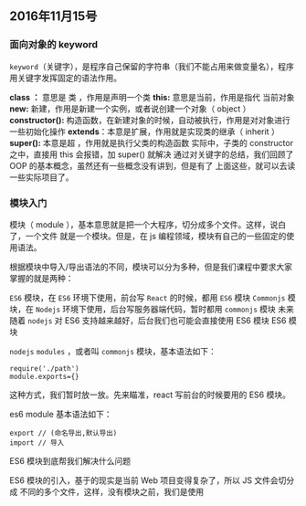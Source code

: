 ## 2016年11月15号

### 面向对象的 keyword

`keyword`（关键字），是程序自己保留的字符串（我们不能占用来做变量名），程序 用关键字发挥固定的语法作用。

**class ：** 意思是 类 ，作用是声明一个类
**this:** 意思是当前，作用是指代 当前对象
**new:** 新建，作用是新建一个实例，或者说创建一个对象（ object ）
**constructor():** 构造函数，在新建对象的时候，自动被执行，作用是对对象进行 一些初始化操作
**extends**：本意是扩展，作用就是实现类的继承（ inherit ）
**super():** 本意是超 ，作用就是执行父类的构造函数 实际中，子类的 constructor 之中，直接用 this 会报错，加 super() 就解决
通过对关键字的总结，我们回顾了 OOP 的基本概念，虽然还有一些概念没有讲到，但是有了 上面这些，就可以去读一些实际项目了。

### 模块入门

模块（ module ），基本意思就是把一个大程序，切分成多个文件。这样，说白了，一个文件 就是一个模块。但是，在 js 编程领域，模块有自己的一些固定的使用语法。

根据模块中导入/导出语法的不同，模块可以分为多种，但是我们课程中要求大家掌握的就是两种：

`ES6` 模块，在 `ES6` 环境下使用，前台写 `React` 的时候，都用 `ES6` 模块
`Commonjs` 模块，在 `Nodejs` 环境下使用，后台写服务器端代码，暂时都用 `commonjs` 模块 未来随着 `nodejs` 对 ES6 支持越来越好，后台我们也可能会直接使用 ES6 模块
ES6 模块

`nodejs` `modules` ，或者叫 `commonjs` 模块，基本语法如下：
```
require('./path')
module.exports={}
```
这种方式，我们暂时放一放。先来瞄准，react 写前台的时候要用的 ES6 模块。

es6 module 基本语法如下：
```
export // (命名导出,默认导出)
import // 导入
```
ES6 模块到底帮我们解决什么问题

ES6 模块的引入，基于的现实是当前 Web 项目变得复杂了，所以 JS 文件会切分成 不同的多个文件，这样，没有模块之前，我们是使用 <script> 标签来导入多个 js 文件，但是，如果一个 html 文件中有几十个 script 标签来加载 js 文件，那么造成 的问题就是：

会发出多个 http 请求，影响页面加载速度
各个 JS 文件之间的依赖关系混乱，给项目管理带来了困难
于是 ES6 模块就是我们的救星。

模块默认隔离所有内容

比如我们有这样的程序
```
class Person {
  sayHello(){
    console.log('hello');
  }
}
let i = 1;

let peter = new Person;
peter.sayHello();
console.log(i);
```
是这样，一个文件中我们定义一个变量（或者一个类，函数），那么它的作用范围一般 就是在整个文件内可以用了，这样的好处是使用方便，但是，当程序写大之后，变量名 冲突就会带来调试困难。针对这个问题，ES6 模块的默认行为是隔离，一个变量一旦 移动到模块中，那么即使我们导入模块文件，那么默认情况下，这个变量也不能在模块之外 的位置被访问到。

既然模块中的变量，默认是隔离的，那么就需要我们明文的去进行变量的导出了导入。有两种 形式：

如果只需要导出一个变量，那就用 export default Person; 配合 import Person from './Person' ，这种叫做默认导出
如果有多个变量要导出，那就 export { Person，i};，配合 import { Person, i} from ./Person ，这种形式叫做命名导出
理解了导入导出方式，也就掌握了 ES6 模块。

安装第三方模块

实际项目中，我们还需要安装大量的第三方模块，一般都是从 npmjs.com 上下载。

安装，就是要在一个 nodejs 项目中（首先保证项目中有 package.json） 文件

npm install --save react       //工具类的(开发时用的)用  --save-dev
使用，要导入一个第三方的模块，就不需要写路径

import React from 'react';
好，模块的知识我们就介绍这些就够用了。

进入 React 部分

参考： http://haoqicat.com/react-baby

ES6 模块的 Hello World

结合一个 class 来看


*linux系统查看自己IP:$ifconfig*

